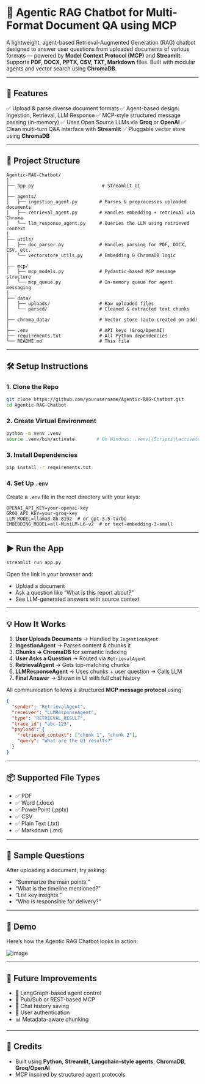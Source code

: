 # 🧠 Agentic RAG Chatbot for Multi-Format Document QA using MCP

A lightweight, agent-based Retrieval-Augmented Generation (RAG) chatbot designed to answer user questions from uploaded documents of various formats — powered by **Model Context Protocol (MCP)** and **Streamlit**.
Supports **PDF, DOCX, PPTX, CSV, TXT, Markdown** files. Built with modular agents and vector search using **ChromaDB**.

---

## 🚀 Features

✅ Upload & parse diverse document formats
✅ Agent-based design: Ingestion, Retrieval, LLM Response
✅ MCP-style structured message passing (in-memory)
✅ Uses Open Source LLMs via **Groq** or **OpenAI**
✅ Clean multi-turn Q\&A interface with **Streamlit**
✅ Pluggable vector store using **ChromaDB**

---

## 📁 Project Structure

```
Agentic-RAG-Chatbot/
│
├── app.py                         # Streamlit UI
│
├── agents/
│   ├── ingestion_agent.py        # Parses & preprocesses uploaded documents
│   ├── retrieval_agent.py        # Handles embedding + retrieval via Chroma
│   └── llm_response_agent.py     # Queries the LLM using retrieved context
│
├── utils/
│   ├── doc_parser.py             # Handles parsing for PDF, DOCX, CSV, etc.
│   └── vectorstore_utils.py      # Embedding & ChromaDB logic
│
├── mcp/
│   ├── mcp_models.py             # Pydantic-based MCP message structure
│   └── mcp_queue.py              # In-memory queue for agent messaging
│
├── data/
│   ├── uploads/                  # Raw uploaded files
│   └── parsed/                   # Cleaned & extracted text chunks
│
├── chroma_data/                  # Vector store (auto-created on add)
│
├── .env                          # API keys (Groq/OpenAI)
├── requirements.txt              # All Python dependencies
└── README.md                     # This file
```

---

## 🛠️ Setup Instructions

### 1. Clone the Repo

```bash
git clone https://github.com/yourusername/Agentic-RAG-Chatbot.git
cd Agentic-RAG-Chatbot
```

### 2. Create Virtual Environment

```bash
python -m venv .venv
source .venv/bin/activate        # On Windows: .venv\\Scripts\\activate
```

### 3. Install Dependencies

```bash
pip install -r requirements.txt
```

### 4. Set Up `.env`

Create a `.env` file in the root directory with your keys:

```env
OPENAI_API_KEY=your-openai-key
GROQ_API_KEY=your-groq-key
LLM_MODEL=llama3-8b-8192  # or gpt-3.5-turbo
EMBEDDING_MODEL=all-MiniLM-L6-v2  # or text-embedding-3-small
```

---

## ▶️ Run the App

```bash
streamlit run app.py
```

Open the link in your browser and:

* Upload a document
* Ask a question like “What is this report about?”
* See LLM-generated answers with source context

---

## 💡 How It Works

1. **User Uploads Documents** → Handled by `IngestionAgent`
2. **IngestionAgent** → Parses content & chunks it
3. **Chunks → ChromaDB** for semantic indexing
4. **User Asks a Question** → Routed via `RetrievalAgent`
5. **RetrievalAgent** → Gets top-matching chunks
6. **LLMResponseAgent** → Uses chunks + user question → Calls LLM
7. **Final Answer** → Shown in UI with full chat history

All communication follows a structured **MCP message protocol** using:

```json
{
  "sender": "RetrievalAgent",
  "receiver": "LLMResponseAgent",
  "type": "RETRIEVAL_RESULT",
  "trace_id": "abc-123",
  "payload": {
    "retrieved_context": ["chunk 1", "chunk 2"],
    "query": "What are the Q1 results?"
  }
}
```

---

## 📦 Supported File Types

* ✅ PDF
* ✅ Word (.docx)
* ✅ PowerPoint (.pptx)
* ✅ CSV
* ✅ Plain Text (.txt)
* ✅ Markdown (.md)

---

## 🧪 Sample Questions

After uploading a document, try asking:

* “Summarize the main points.”
* “What is the timeline mentioned?”
* “List key insights.”
* “Who is responsible for delivery?”

---

## 📸 Demo

Here’s how the Agentic RAG Chatbot looks in action:

![image](https://github.com/user-attachments/assets/36bf8866-a650-444f-86a9-b5465f7ef1b9)

---

## 📌 Future Improvements

* 🧠 LangGraph-based agent control
* 🔁 Pub/Sub or REST-based MCP
* 🧾 Chat history saving
* 🔐 User authentication
* 📊 Metadata-aware chunking

---

## 🙌 Credits

* Built using **Python**, **Streamlit**, **Langchain-style agents**, **ChromaDB**, **Groq/OpenAI**
* MCP inspired by structured agent protocols
